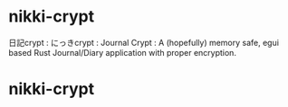 # nikki-crypt
日記crypt : にっきcrypt : Journal Crypt : A (hopefully) memory safe, egui based Rust Journal/Diary application with proper encryption.
# nikki-crypt
